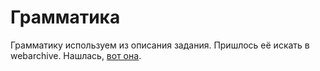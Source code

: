 # Грамматика
Грамматику используем из описания задания. Пришлось её искать в webarchive.
Нашлась, [вот она](grammar.pdf).

